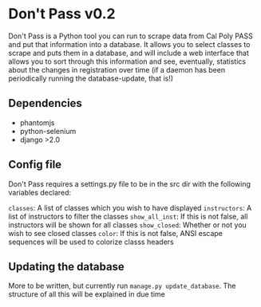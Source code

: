 # Don't Pass v0.2
Don't Pass is a Python tool you can run to scrape data from Cal Poly PASS
and put that information into a database. It allows you to select classes to
scrape and puts them in a database, and will include a web interface that allows
you to sort through this information and see, eventually, statistics about the
changes in registration over time (if a daemon has been periodically running the
database-update, that is!)

## Dependencies
- phantomjs
- python-selenium
- django >2.0

## Config file
Don't Pass requires a settings.py file to be in the src dir with the following
variables declared:

`classes`: A list of classes which you wish to have displayed
`instructors`: A list of instructors to filter the classes
`show_all_inst`: If this is not false, all instructors will be shown for all
classes
`show_closed`: Whether or not you wish to see closed classes
`color`: If this is not false, ANSI escape sequences will be used to colorize
classs headers

## Updating the database
More to be written, but currently run `manage.py update_database`. The structure
of all this will be explained in due time
